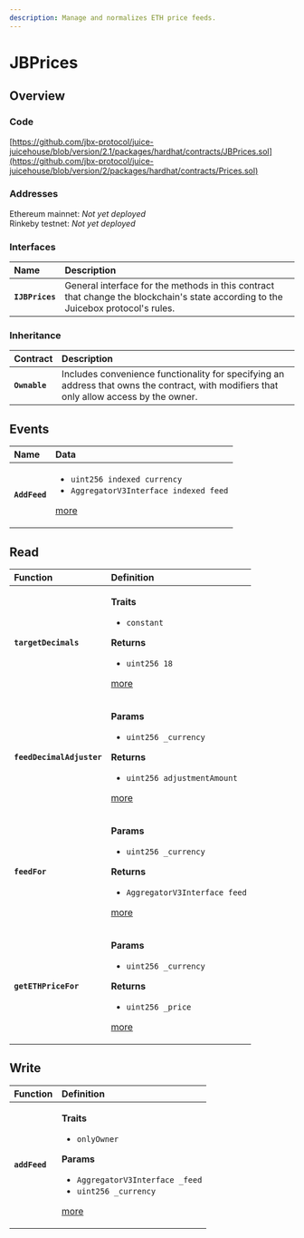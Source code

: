 ```yaml
---
description: Manage and normalizes ETH price feeds.
---
```


# JBPrices

## Overview

### Code

[https://github.com/jbx-protocol/juice-juicehouse/blob/version/2.1/packages/hardhat/contracts/JBPrices.sol](https://github.com/jbx-protocol/juice-juicehouse/blob/version/2/packages/hardhat/contracts/Prices.sol)

### **Addresses**

Ethereum mainnet: _Not yet deployed_  
Rinkeby testnet: _Not yet deployed_

### **Interfaces**

| Name | Description |
| :--- | :--- |
| **`IJBPrices`** | General interface for the methods in this contract that change the blockchain's state according to the Juicebox protocol's rules. |

### **Inheritance**

| **Contract** | Description |
| :--- | :--- |
| **`Ownable`** | Includes convenience functionality for specifying an address that owns the contract, with modifiers that only allow access by the owner. |

## Events

<table>
  <thead>
    <tr>
      <th style="text-align:left">Name</th>
      <th style="text-align:left">Data</th>
    </tr>
  </thead>
  <tbody>
    <tr>
      <td style="text-align:left"><b><code>AddFeed</code></b>
      </td>
      <td style="text-align:left">
        <ul>
          <li><code>uint256 indexed currency</code> 
          </li>
          <li><code>AggregatorV3Interface indexed feed</code>
          </li>
        </ul>
        <p><a href="events/addfeed.md">more</a>
        </p>
      </td>
    </tr>
  </tbody>
</table>

## Read

<table>
  <thead>
    <tr>
      <th style="text-align:left">Function</th>
      <th style="text-align:left">Definition</th>
    </tr>
  </thead>
  <tbody>
    <tr>
      <td style="text-align:left"><b><code>targetDecimals</code></b>
      </td>
      <td style="text-align:left">
        <p><b>Traits</b>
        </p>
        <ul>
          <li><code>constant</code>
          </li>
        </ul>
        <p><b>Returns</b>
        </p>
        <ul>
          <li><code>uint256 18</code>
          </li>
        </ul>
        <p><a href="read/targetdecimals.md">more</a>
        </p>
      </td>
    </tr>
    <tr>
      <td style="text-align:left"><b><code>feedDecimalAdjuster</code></b>
      </td>
      <td style="text-align:left">
        <p><b>Params</b>
        </p>
        <ul>
          <li><code>uint256 _currency</code>
          </li>
        </ul>
        <p><b>Returns</b>
        </p>
        <ul>
          <li><code>uint256 adjustmentAmount</code>
          </li>
        </ul>
        <p><a href="read/feeddecimaladjuster.md">more</a>
        </p>
      </td>
    </tr>
    <tr>
      <td style="text-align:left"><b><code>feedFor</code></b>
      </td>
      <td style="text-align:left">
        <p><b>Params</b>
        </p>
        <ul>
          <li><code>uint256 _currency</code>
          </li>
        </ul>
        <p><b>Returns</b>
        </p>
        <ul>
          <li><code>AggregatorV3Interface feed</code>
          </li>
        </ul>
        <p><a href="read/feedfor.md">more</a>
        </p>
      </td>
    </tr>
    <tr>
      <td style="text-align:left"><b><code>getETHPriceFor</code></b>
      </td>
      <td style="text-align:left">
        <p><b>Params</b>
        </p>
        <ul>
          <li><code>uint256 _currency</code>
          </li>
        </ul>
        <p><b>Returns</b>
        </p>
        <ul>
          <li><code>uint256 _price</code>
          </li>
        </ul>
        <p><a href="read/getethpricefor.md">more</a>
        </p>
      </td>
    </tr>
  </tbody>
</table>

## Write

<table>
  <thead>
    <tr>
      <th style="text-align:left">Function</th>
      <th style="text-align:left">Definition</th>
    </tr>
  </thead>
  <tbody>
    <tr>
      <td style="text-align:left"><b><code>addFeed</code></b>
      </td>
      <td style="text-align:left">
        <p><b>Traits</b>
        </p>
        <ul>
          <li><code>onlyOwner</code>
          </li>
        </ul>
        <p><b>Params</b>
        </p>
        <ul>
          <li><code>AggregatorV3Interface _feed</code> 
          </li>
          <li><code>uint256 _currency</code>
          </li>
        </ul>
        <p><a href="write/addfeed.md">more</a>
        </p>
      </td>
    </tr>
  </tbody>
</table>

